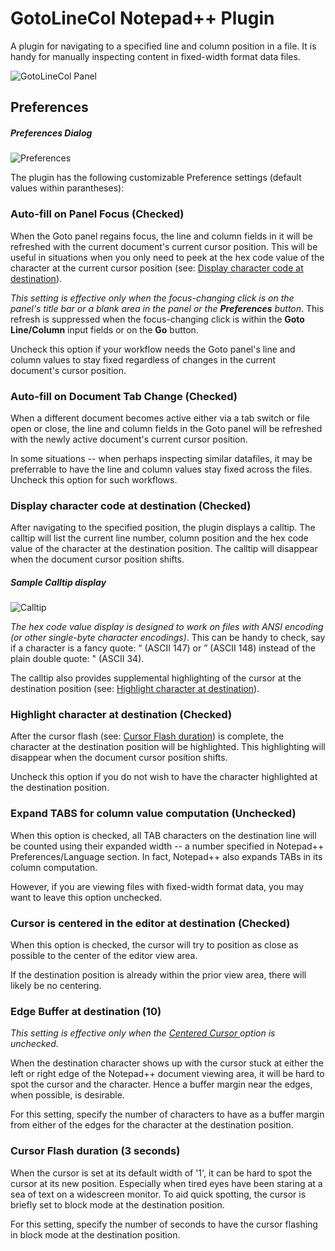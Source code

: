 # GotoLineCol Notepad++ Plugin

A plugin for navigating to a specified line and column position in a file. It is handy for manually inspecting content in fixed-width format data files.

![GotoLineCol Panel](https://raw.githubusercontent.com/shriprem/Goto-Line-Col-NPP-Plugin/master/images/Panel.png)

## Preferences
##### Preferences Dialog
![Preferences](https://raw.githubusercontent.com/shriprem/Goto-Line-Col-NPP-Plugin/master/images/Preferences.png)

The plugin has the following customizable Preference settings (default values within parantheses):

### Auto-fill on Panel Focus (Checked)
When the Goto panel regains focus, the line and column fields in it will be refreshed with the current document's current cursor position. This will be useful in situations when you only need to peek at the hex code value of the character at the current cursor position (see: <a href="#display-character-code-at-destination-checked">Display character code at destination</a>).

*This setting is effective only when the focus-changing click is on the panel's title bar or a blank area in the panel or the **Preferences** button*. This refresh is suppressed when the focus-changing click is within the **Goto Line/Column** input fields or on the **Go** button.

Uncheck this option if your workflow needs the Goto panel's line and column values to stay fixed regardless of changes in the current document's cursor position.

### Auto-fill on Document Tab Change (Checked)
When a different document becomes active either via a tab switch or file open or close, the line and column fields in the Goto panel will be refreshed with the newly active document's current cursor position.

In some situations -- when perhaps inspecting similar datafiles, it may be preferrable to have the line and column values stay fixed across the files. Uncheck this option for such workflows.

### Display character code at destination (Checked)
After navigating to the specified position, the plugin displays a calltip. The calltip will list the current line number, column position and the hex code value of the character at the destination position. The calltip will disappear when the document cursor position shifts.
##### Sample Calltip display
![Calltip](https://raw.githubusercontent.com/shriprem/Goto-Line-Col-NPP-Plugin/master/images/Calltip.png)

*The hex code value display is designed to work on files with ANSI encoding (or other single-byte character encodings)*. This can be handy to check, say if a character is a fancy quote: “ (ASCII 147) or ” (ASCII 148) instead of the plain double quote: " (ASCII 34).

The calltip also provides supplemental highlighting of the cursor at the destination position (see: <a href="#highlight-character-at-destination-checked">Highlight character at destination</a>).

### Highlight character at destination (Checked)
After the cursor flash (see: <a href="#cursor-flash-duration-3-seconds">Cursor Flash duration</a>) is complete, the character at the destination position will be highlighted. This highlighting will disappear when the document cursor position shifts.

Uncheck this option if you do not wish to have the character highlighted at the destination position.

### Expand TABS for column value computation (Unchecked)
When this option is checked, all TAB characters on the destination line will be counted using their expanded width -- a number specified in Notepad++ Preferences/Language section. In fact, Notepad++ also expands TABs in its column computation.

However, if you are viewing files with fixed-width format data, you may want to leave this option unchecked.

### Cursor is centered in the editor at destination (Checked)
When this option is checked, the cursor will try to position as close as possible to the center of the editor view area.

If the destination position is already within the prior view area, there will likely be no centering.

### Edge Buffer at destination (10)
*This setting is effective only when the <a href="#cursor-is-centered-in-the-editor-at-destination-checked">Centered Cursor </a> option is unchecked.*

When the destination character shows up with the cursor stuck at either the left or right edge of the Notepad++ document viewing area, it will be hard to spot the cursor and the character. Hence a buffer margin near the edges, when possible, is desirable.

For this setting, specify the number of characters to have as a buffer margin from either of the edges for the character at the destination position.

### Cursor Flash duration (3 seconds)
When the cursor is set at its default width of '1', it can be hard to spot the cursor at its new position. Especially when tired eyes have been staring at a sea of text on a widescreen monitor. To aid quick spotting, the cursor is briefly set to block mode at the destination position.

For this setting, specify the number of seconds to have the cursor flashing in block mode at the destination position.
